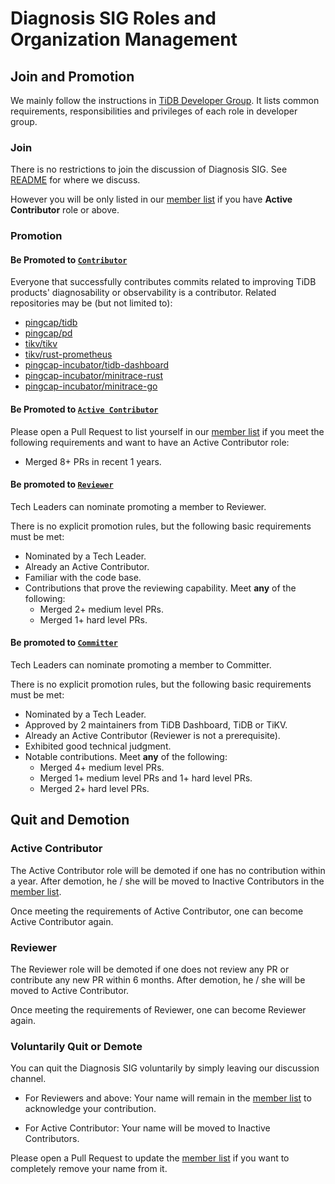 # Diagnosis SIG Roles and Organization Management

## Join and Promotion

We mainly follow the instructions in [TiDB Developer Group](../../architecture/README.md#tidb-developer-group).
It lists common requirements, responsibilities and privileges of each role in developer group.

### Join

There is no restrictions to join the discussion of Diagnosis SIG. See [README](./README.md) for where we discuss.

However you will be only listed in our [member list] if you have **Active Contributor** role or above.

### Promotion

#### Be Promoted to [`Contributor`](../../architecture/README.md#contributor)

Everyone that successfully contributes commits related to improving TiDB products' diagnosability or observability is a contributor. Related repositories may be (but not limited to):

- [pingcap/tidb](https://github.com/pingcap/tidb)
- [pingcap/pd](https://github.com/pingcap/pd)
- [tikv/tikv](https://github.com/tikv/tikv)
- [tikv/rust-prometheus](https://github.com/tikv/rust-prometheus)
- [pingcap-incubator/tidb-dashboard](https://github.com/pingcap-incubator/tidb-dashboard)
- [pingcap-incubator/minitrace-rust](https://github.com/pingcap-incubator/minitrace-rust)
- [pingcap-incubator/minitrace-go](https://github.com/pingcap-incubator/minitrace-go)

#### Be Promoted to [`Active Contributor`](../../architecture/README.md#active-contributor)

Please open a Pull Request to list yourself in our [member list] if you meet the following requirements and want to have an Active Contributor role:

- Merged 8+ PRs in recent 1 years.

#### Be promoted to [`Reviewer`](../../architecture/README.md#reviewer)

Tech Leaders can nominate promoting a member to Reviewer.

There is no explicit promotion rules, but the following basic requirements must be met:

- Nominated by a Tech Leader.
- Already an Active Contributor.
- Familiar with the code base.
- Contributions that prove the reviewing capability. Meet **any** of the following:
  - Merged 2+ medium level PRs.
  - Merged 1+ hard level PRs.

#### Be promoted to [`Committer`](../../architecture/README.md#committer)

Tech Leaders can nominate promoting a member to Committer.

There is no explicit promotion rules, but the following basic requirements must be met:

- Nominated by a Tech Leader.
- Approved by 2 maintainers from TiDB Dashboard, TiDB or TiKV.
- Already an Active Contributor (Reviewer is not a prerequisite).
- Exhibited good technical judgment.
- Notable contributions. Meet **any** of the following:
  - Merged 4+ medium level PRs.
  - Merged 1+ medium level PRs and 1+ hard level PRs.
  - Merged 2+ hard level PRs.

## Quit and Demotion

### Active Contributor

The Active Contributor role will be demoted if one has no contribution within a year. After demotion, he / she will be moved to Inactive Contributors in the [member list].

Once meeting the requirements of Active Contributor, one can become Active Contributor again.

### Reviewer

The Reviewer role will be demoted if one does not review any PR or contribute any new PR within 6 months. After demotion, he / she will be moved to Active Contributor.

Once meeting the requirements of Reviewer, one can become Reviewer again.

### Voluntarily Quit or Demote

You can quit the Diagnosis SIG voluntarily by simply leaving our discussion channel.

- For Reviewers and above: Your name will remain in the [member list] to acknowledge your contribution.

- For Active Contributor: Your name will be moved to Inactive Contributors.

Please open a Pull Request to update the [member list] if you want to completely remove your name from it.

[member list]: membership.json
